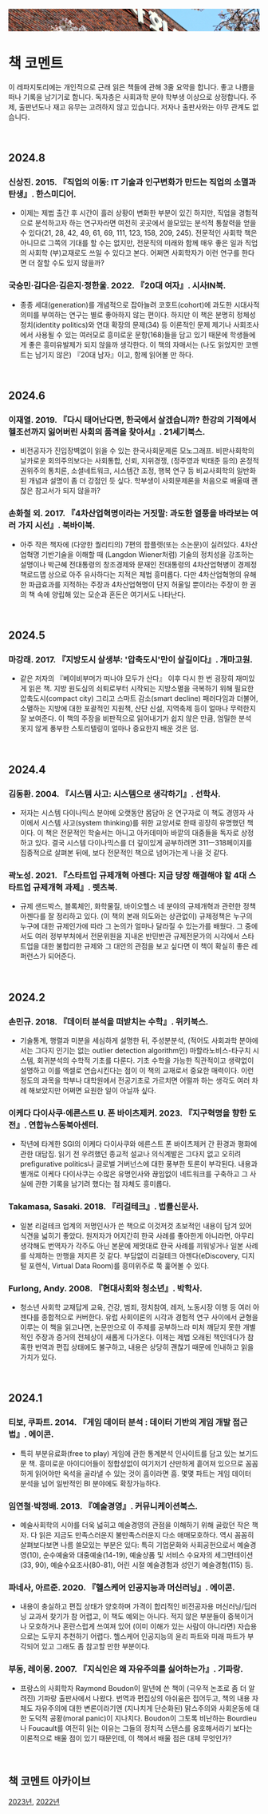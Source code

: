 <p align="center">
  <img src="https://github.com/hxk271/Syllabi/blob/main/sb1.jpg">
</p>

# 책 코멘트

이 레파지토리에는 개인적으로 근래 읽은 책들에 관해 3줄 요약을 합니다. 좋고 나쁨을 떠나 기록을 남기기로 합니다. 독자층은 사회과학 분야 학부생 이상으로 상정합니다. 주제, 출판년도나 재고 유무는 고려하지 않고 있습니다. 저자나 출판사와는 아무 관계도 없습니다.

<br/>

## 2024.8

### 신상진. 2015. 『직업의 이동: IT 기술과 인구변화가 만드는 직업의 소멸과 탄생』. 한스미디어.

- 이제는 제법 출간 후 시간이 흘러 상황이 변화한 부분이 있긴 하지만, 직업을 경험적으로 분석하고자 하는 연구자라면 여전히 곳곳에서 쓸모있는 분석적 통찰력을 얻을 수 있다(21, 28, 42, 49, 61, 69, 111, 123, 158, 209, 245). 전문적인 사회학 책은 아니므로 그쪽의 기대를 할 수는 없지만, 전문직의 미래와 함께 매우 좋은 일과 직업의 사회학 (부)교재로도 쓰일 수 있다고 본다. 어쩌면 사회학자가 이런 연구를 한다면 더 잘할 수도 있지 않을까?

### 국승민·김다은·김은지·정한울. 2022. 『20대 여자』. 시사IN북.

- 종종 세대(generation)를 개념적으로 잡아늘려 코호트(cohort)에 과도한 시대사적 의미를 부여하는 연구는 별로 좋아하지 않는 편이다. 하지만 이 책은 분명히 정체성 정치(identity politics)와 연대 확장의 문제(34) 등 이론적인 문제 제기나 사회조사에서 사용될 수 있는 여러모로 흥미로운 문항(168)들을 담고 있기 때문에 학생들에게 좋은 흥미유발제가 되지 않을까 생각한다. 이 책의 자매서는 (나도 읽었지만 코멘트는 남기지 않은) 『20대 남자』이고, 함께 읽어볼 만 하다.


<br/>

## 2024.6

### 이재열. 2019. 『다시 태어난다면, 한국에서 살겠습니까? 한강의 기적에서 헬조선까지 잃어버린 사회의 품격을 찾아서』. 21세기북스.

- 비전공자가 진입장벽없이 읽을 수 있는 한국사회문제론 모노그래프. 비판사회학의 날카로운 회의주의보다는 사회통합, 신뢰, 지위경쟁, (정주영과 박태준 등의) 온정적 권위주의 통치론, 소셜네트워크, 시스템간 조정, 행복 연구 등 비교사회학의 일반화된 개념과 설명이 좀 더 강점인 듯 싶다. 학부생이 사회문제론을 처음으로 배울때 괜찮은 참고서가 되지 않을까?


### 손화철 외. 2017. 『4차산업혁명이라는 거짓말: 과도한 열풍을 바라보는 여러 가지 시선』. 북바이북.

- 아주 작은 책자에 (다양한 퀄리티의) 7편의 팜플렛(또는 소논문)이 실려있다. 4차산업혁명 기반기술을 이해할 때 (Langdon Wiener처럼) 기술의 정치성을 강조하는 설명이나 박근혜 전대통령의 창조경제와 문재인 전대통령의 4차산업혁병이 경제정책로드맵 상으로 아주 유사하다는 지적은 제법 흥미롭다. 다만 4차산업혁명의 유해한 파급효과를 지적하는 주장과 4차산업혁명이 단지 허울일 뿐이라는 주장이 한 권의 책 속에 양립해 있는 모순과 혼돈은 여기서도 나타난다.


<br/>

## 2024.5

### 마강래. 2017. 『지방도시 살생부: '압축도시'만이 살길이다』. 개마고원.

- 같은 저자의 『베이비부머가 떠나야 모두가 산다』 이후 다시 한 번 굉장히 재미있게 읽은 책. 지방 원도심의 쇠퇴로부터 시작되는 지방소멸을 극복하기 위해 필요한 압축도시(compact city) 그리고 스마트 감소(smart decline) 패러다임과 더불어, 소멸하는 지방에 대한 포괄적인 지원책, 산단 신설, 지역축제 등이 얼마나 무력한지 잘 보여준다. 이 책의 주장을 비판적으로 읽어내기가 쉽지 않은 만큼, 엄밀한 분석 못지 않게 풍부한 스토리텔링이 얼마나 중요한지 배운 것은 덤.


<br/>

## 2024.4

### 김동환. 2004. 『시스템 사고: 시스템으로 생각하기』. 선학사.

- 저자는 시스템 다이나믹스 분야에 오랫동안 몸담아 온 연구자로 이 책도 경영자 사이에서 시스템 사고(system thinking)를 위한 교양서로 한때 굉장히 유명했던 책이다. 이 책은 전문적인 학술서는 아니고 아카데미아 바깥의 대중들을 독자로 상정하고 있다. 결국 시스템 다이나믹스를 더 깊이있게 공부하려면 311ㅡ318페이지를 집중적으로 살펴본 뒤에, 보다 전문적인 책으로 넘어가는게 나을 것 같다.


### 곽노성. 2021. 『스타트업 규제개혁 아젠다: 지금 당장 해결해야 할 4대 스타트업 규제개혁 과제』. 렛츠북.

- 규제 샌드박스, 블록체인, 화학물질, 바이오헬스 네 분야의 규제개혁과 관련한 정책 아젠다를 잘 정리하고 있다. (이 책의 본래 의도와는 상관없이) 규제정책은 누구의 누구에 대한 규제인가에 따라 그 논의가 얼마나 달라질 수 있는가를 배웠다. 그 중에서도 여러 정부부처에서 전문위원을 지내온 반민반관 규제전문가의 시각에서 스타트업을 대한 불합리한 규제와 그 대안의 관점을 보고 싶다면 이 책이 확실히 좋은 레퍼런스가 되어준다.


<br/>

## 2024.2

### 손민규. 2018. 『데이터 분석을 떠받치는 수학』. 위키북스.

- 기술통계, 행렬과 미분을 세심하게 설명한 뒤, 주성분분석, (적어도 사회과학 분야에서는 그다지 인기는 없는 outlier detection algorithm인) 마할라노비스-타구치 시스템, 회귀분석의 수학적 기초를 다룬다. 기초 수학을 가능한 직관적이고 생략없이 설명하고 이를 엑셀로 연습시킨다는 점이 이 책의 교재로서 중요한 매력이다. 이런 정도의 과목을 학부나 대학원에서 전공기초로 가르치면 어떨까 하는 생각도 여러 차례 해보았지만 어쩌면 요원한 일이 아닐까 싶다.


### 이케다 다이사쿠·에른스트 U. 폰 바이츠제커. 2023. 『지구혁명을 향한 도전』. 연합뉴스동북아센터.

- 작년에 타계한 SGI의 이케다 다이사쿠와 에른스트 폰 바이츠제커 간 환경과 평화에 관한 대담집. 읽기 전 우려했던 종교적 설교나 의식계발은 그다지 없고 오히려 prefigurative politics나 글로벌 거버넌스에 대한 풍부한 토론이 부각된다. 내용과 별개로 이케다 다이사쿠는 수많은 유명인사와 끊임없이 네트워크를 구축하고 그 사실에 관한 기록을 남기려 했다는 점 자체도 흥미롭다.


### Takamasa, Sasaki. 2018. 『리걸테크』. 법률신문사.

- 일본 리걸테크 업계의 저명인사가 쓴 책으로 이것저것 초보적인 내용이 담겨 있어 식견을 넓히기 좋았다. 원저자가 어지간히 한국 사례를 좋아한게 아니라면, 아무리 생각해도 번역자가 각주도 아닌 본문에 제멋대로 한국 사례를 끼워넣거나 일본 사례를 삭제하는 만행을 저지른 것 같다. 부담없이 리걸테크 아젠다(eDiscovery, 디지털 포렌식, Virtual Data Room)를 흥미위주로 쭉 훑어볼 수 있다.


### Furlong, Andy. 2008. 『현대사회와 청소년』. 박학사.

- 청소년 사회학 교재답게 교육, 건강, 범죄, 정치참여, 레저, 노동시장 이행 등 여러 아젠다를 종합적으로 커버한다. 유럽 사회이론의 시각과 경험적 연구 사이에서 균형을 이루는 이 책을 읽고나면, 논문만으로 이 주제를 공부하느라 미처 깨닫지 못한 개별적인 주장과 증거의 전체상이 새롭게 다가온다. 이제는 제법 오래된 책인데다가 참혹한 번역과 편집 상태에도 불구하고, 내용은 상당히 괜찮기 때문에 인내하고 읽을 가치가 있다. 




<br/>

## 2024.1

### 티보, 쿠파트. 2014. 『게임 데이터 분석 : 데이터 기반의 게임 개발 접근법』. 에이콘.

- 특히 부분유료화(free to play) 게임에 관한 통계분석 인사이트를 담고 있는 보기드문 책. 흥미로운 아이디어들이 정합성없이 여기저기 산만하게 흩어져 있으므로 꼼꼼하게 읽어야만 옥석을 골라낼 수 있는 것이 흠이라면 흠. 몇몇 파트는 게임 데이터 분석을 넘어 일반적인 BI 분야에도 확장가능하다.


### 임연철·박정배. 2013. 『예술경영』. 커뮤니케이션북스.

- 예술사회학의 시야를 더욱 넓히고 예술경영의 관점을 이해하기 위해 골랐던 작은 책자. 다 읽은 지금도 만족스러운지 불만족스러운지 다소 애매모호하다. 역시 꼼꼼히 살펴보다보면 나름 쓸모있는 부분은 있다: 특히 기업문화와 사회공헌으로서 예술경영(10), 순수예술와 대중예술(14-19), 예술상품 및 서비스 수요자의 세그먼테이션(33, 90), 예술수요조사(80-81), 어린 시절 예술경험과 성인기 예술경험(115) 등.


### 파네사, 아르준. 2020. 『헬스케어 인공지능과 머신러닝』. 에이콘.

- 내용이 충실하고 편집 상태가 양호하며 가격이 합리적인 비전공자용 머신러닝/딥러닝 교과서 찾기가 참 어렵고, 이 책도 예외는 아니다. 적지 않은 부분들이 중복이거나 모호하거나 혼란스럽게 쓰여져 있어 (이미 이해가 있는 사람이 아니라면) 자습용으로는 도무지 추천하기 어렵다. 헬스케어 인공지능의 윤리 파트와 미래 파트가 부각되어 있고 그래도 좀 참고할 만한 부분이다. 


### 부동, 레이몽. 2007. 『지식인은 왜 자유주의를 싫어하는가』. 기파랑.

- 프랑스의 사회학자 Raymond Boudon이 말년에 쓴 책이 (극우적 논조로 좀 더 알려진) 기파랑 출판사에서 나왔다. 번역과 편집상의 아쉬움은 접어두고, 책의 내용 자체도 자유주의에 대한 변론이라기엔 (지나치게 단순화된) 맑스주의와 사회운동에 대한 도덕적 공황(moral panic)이 지나치다. Boudon이 그토록 비난하는 Bourdieu나 Foucault를 여전히 읽는 이유는 그들의 정치적 스탠스를 옹호해서라기 보다는 이론적으로 배울 점이 있기 때문인데, 이 책에서 배울 점은 대체 무엇인가?


<br/>

## 책 코멘트 아카이브

[2023년](https://github.com/hxk271/BooksCommented/blob/main/2023.md), [2022년](https://github.com/hxk271/BooksCommented/blob/main/2022.md)
